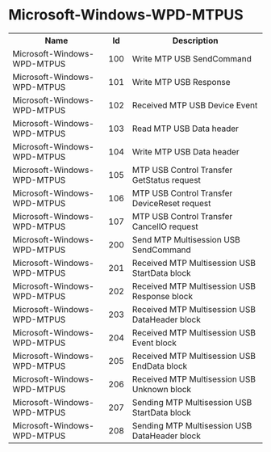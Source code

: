 # Microsoft-Windows-WPD-MTPUS

<table>
<colgroup><col/><col/><col/></colgroup>
<tr><th>Name</th><th>Id</th><th>Description</th></tr>
<tr><td>Microsoft-Windows-WPD-MTPUS</td><td>100</td><td>Write MTP USB SendCommand</td></tr>
<tr><td>Microsoft-Windows-WPD-MTPUS</td><td>101</td><td>Write MTP USB Response</td></tr>
<tr><td>Microsoft-Windows-WPD-MTPUS</td><td>102</td><td>Received MTP USB Device Event</td></tr>
<tr><td>Microsoft-Windows-WPD-MTPUS</td><td>103</td><td>Read MTP USB Data header</td></tr>
<tr><td>Microsoft-Windows-WPD-MTPUS</td><td>104</td><td>Write MTP USB Data header</td></tr>
<tr><td>Microsoft-Windows-WPD-MTPUS</td><td>105</td><td>MTP USB Control Transfer GetStatus request</td></tr>
<tr><td>Microsoft-Windows-WPD-MTPUS</td><td>106</td><td>MTP USB Control Transfer DeviceReset request</td></tr>
<tr><td>Microsoft-Windows-WPD-MTPUS</td><td>107</td><td>MTP USB Control Transfer CancelIO request</td></tr>
<tr><td>Microsoft-Windows-WPD-MTPUS</td><td>200</td><td>Send MTP Multisession USB SendCommand</td></tr>
<tr><td>Microsoft-Windows-WPD-MTPUS</td><td>201</td><td>Received MTP Multisession USB StartData block</td></tr>
<tr><td>Microsoft-Windows-WPD-MTPUS</td><td>202</td><td>Received MTP Multisession USB Response block</td></tr>
<tr><td>Microsoft-Windows-WPD-MTPUS</td><td>203</td><td>Received MTP Multisession USB DataHeader block</td></tr>
<tr><td>Microsoft-Windows-WPD-MTPUS</td><td>204</td><td>Received MTP Multisession USB Event block</td></tr>
<tr><td>Microsoft-Windows-WPD-MTPUS</td><td>205</td><td>Received MTP Multisession USB EndData block</td></tr>
<tr><td>Microsoft-Windows-WPD-MTPUS</td><td>206</td><td>Received MTP Multisession USB Unknown block</td></tr>
<tr><td>Microsoft-Windows-WPD-MTPUS</td><td>207</td><td>Sending MTP Multisession USB StartData block</td></tr>
<tr><td>Microsoft-Windows-WPD-MTPUS</td><td>208</td><td>Sending MTP Multisession USB DataHeader block</td></tr>
</table>
